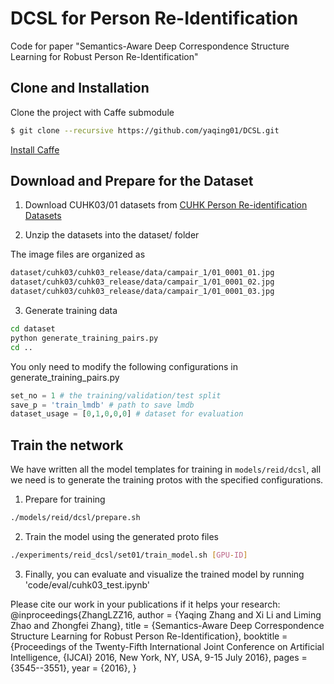 # DCSL for Person Re-Identification 

Code for paper "Semantics-Aware Deep Correspondence Structure Learning for Robust Person Re-Identification"

## Clone and Installation

Clone the project with Caffe submodule

```sh
$ git clone --recursive https://github.com/yaqing01/DCSL.git
```

[Install Caffe](http://caffe.berkeleyvision.org/installation.html)

## Download and Prepare for the Dataset

1. Download CUHK03/01 datasets from [CUHK Person Re-identification Datasets](http://www.ee.cuhk.edu.hk/~xgwang/CUHK_identification.html)

2. Unzip the datasets into the dataset/ folder 

The image files are organized as 

```sh
dataset/cuhk03/cuhk03_release/data/campair_1/01_0001_01.jpg
dataset/cuhk03/cuhk03_release/data/campair_1/01_0001_02.jpg
dataset/cuhk03/cuhk03_release/data/campair_1/01_0001_03.jpg
```

3. Generate training data
```sh
cd dataset
python generate_training_pairs.py
cd ..
```

You only need to modify the following configurations in generate_training_pairs.py

```python
set_no = 1 # the training/validation/test split
save_p = 'train_lmdb' # path to save lmdb
dataset_usage = [0,1,0,0,0] # dataset for evaluation
```

## Train the network

We have written all the model templates for training in `models/reid/dcsl`, all we need is to generate the training protos with the specified configurations.

1. Prepare for training
```sh
./models/reid/dcsl/prepare.sh
```

2. Train the model using the generated proto files
```sh
./experiments/reid_dcsl/set01/train_model.sh [GPU-ID]
```

3. Finally, you can evaluate and visualize the trained model by running 'code/eval/cuhk03_test.ipynb'

Please cite our work in your publications if it helps your research:
    @inproceedings{ZhangLZZ16,
      author = {Yaqing Zhang and Xi Li and Liming Zhao and Zhongfei Zhang},
      title = {Semantics-Aware Deep Correspondence Structure Learning for Robust Person Re-Identification}, 
      booktitle = {Proceedings of the Twenty-Fifth International Joint Conference on Artificial Intelligence, {IJCAI} 2016, New York, NY, USA, 9-15 July 2016},
      pages = {3545--3551},
      year = {2016},
    }